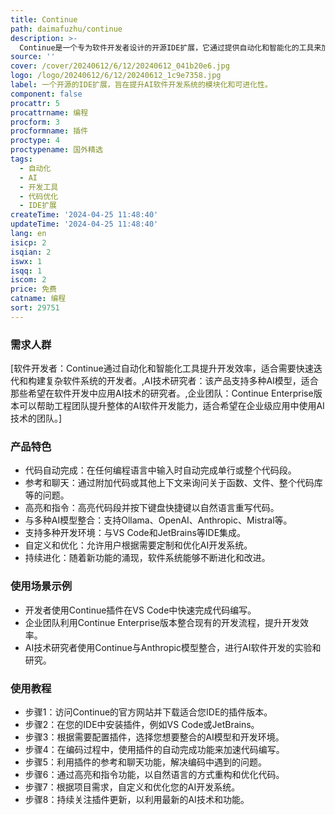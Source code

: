```yaml
---
title: Continue
path: daimafuzhu/continue
description: >-
  Continue是一个专为软件开发者设计的开源IDE扩展，它通过提供自动化和智能化的工具来加速AI软件的开发流程。它允许开发者在构建软件时保持流畅的工作状态，通过插件和系统整合，轻松开始并加速开发过程。Continue支持多种编程语言的代码自动完成，提供代码段的重写功能，并允许通过自然语言指令来优化代码。它还支持与多种AI模型和开发环境的整合，使得开发者能够构建一个随着新功能出现而进化的软件系统。
source: ''
cover: /cover/20240612/6/12/20240612_041b20e6.jpg
logo: /logo/20240612/6/12/20240612_1c9e7358.jpg
label: 一个开源的IDE扩展，旨在提升AI软件开发系统的模块化和可进化性。
component: false
procattr: 5
procattrname: 编程
procform: 3
procformname: 插件
proctype: 4
proctypename: 国外精选
tags:
  - 自动化
  - AI
  - 开发工具
  - 代码优化
  - IDE扩展
createTime: '2024-04-25 11:48:40'
updateTime: '2024-04-25 11:48:40'
lang: en
isicp: 2
isqian: 2
iswx: 1
isqq: 1
iscom: 2
price: 免费
catname: 编程
sort: 29751
---
```




### 需求人群
[软件开发者：Continue通过自动化和智能化工具提升开发效率，适合需要快速迭代和构建复杂软件系统的开发者。,AI技术研究者：该产品支持多种AI模型，适合那些希望在软件开发中应用AI技术的研究者。,企业团队：Continue Enterprise版本可以帮助工程团队提升整体的AI软件开发能力，适合希望在企业级应用中使用AI技术的团队。]

### 产品特色
- 代码自动完成：在任何编程语言中输入时自动完成单行或整个代码段。
- 参考和聊天：通过附加代码或其他上下文来询问关于函数、文件、整个代码库等的问题。
- 高亮和指令：高亮代码段并按下键盘快捷键以自然语言重写代码。
- 与多种AI模型整合：支持Ollama、OpenAI、Anthropic、Mistral等。
- 支持多种开发环境：与VS Code和JetBrains等IDE集成。
- 自定义和优化：允许用户根据需要定制和优化AI开发系统。
- 持续进化：随着新功能的涌现，软件系统能够不断进化和改进。

### 使用场景示例
- 开发者使用Continue插件在VS Code中快速完成代码编写。
- 企业团队利用Continue Enterprise版本整合现有的开发流程，提升开发效率。
- AI技术研究者使用Continue与Anthropic模型整合，进行AI软件开发的实验和研究。

### 使用教程
- 步骤1：访问Continue的官方网站并下载适合您IDE的插件版本。
- 步骤2：在您的IDE中安装插件，例如VS Code或JetBrains。
- 步骤3：根据需要配置插件，选择您想要整合的AI模型和开发环境。
- 步骤4：在编码过程中，使用插件的自动完成功能来加速代码编写。
- 步骤5：利用插件的参考和聊天功能，解决编码中遇到的问题。
- 步骤6：通过高亮和指令功能，以自然语言的方式重构和优化代码。
- 步骤7：根据项目需求，自定义和优化您的AI开发系统。
- 步骤8：持续关注插件更新，以利用最新的AI技术和功能。

  
